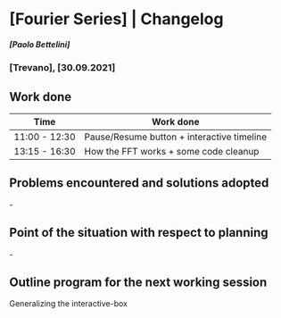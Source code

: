 # [Fourier Series] | Changelog
##### [Paolo Bettelini]
### [Trevano], [30.09.2021]

## Work done

|     Time      |            Work done             |
|---------------|------------------------------------------|
| 11:00 - 12:30 | Pause/Resume button + interactive timeline  |
| 13:15 - 16:30 | How the FFT works + some code cleanup  |

## Problems encountered and solutions adopted

\-

## Point of the situation with respect to planning

\-

## Outline program for the next working session

Generalizing the interactive-box